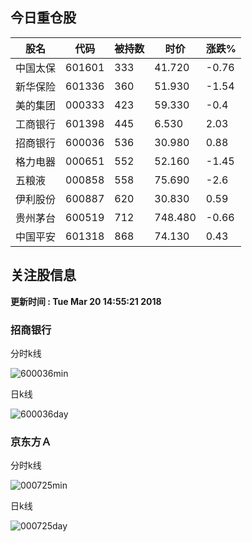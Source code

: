 
## 今日重仓股 

|股名|代码|被持数|时价|涨跌%|
|---|---|---|---|---|
|中国太保|601601|333|41.720|-0.76|
|新华保险|601336|360|51.930|-1.54|
|美的集团|000333|423|59.330|-0.4|
|工商银行|601398|445|6.530|2.03|
|招商银行|600036|536|30.980|0.88|
|格力电器|000651|552|52.160|-1.45|
|五粮液|000858|558|75.690|-2.6|
|伊利股份|600887|620|30.830|0.59|
|贵州茅台|600519|712|748.480|-0.66|
|中国平安|601318|868|74.130|0.43|

## 关注股信息
**更新时间 : Tue Mar 20 14:55:21 2018**
### 招商银行 
分时k线

![600036min](http://image.sinajs.cn/newchart/min/n/sh600036.gif)

日k线

![600036day](http://image.sinajs.cn/newchart/daily/n/sh600036.gif)

### 京东方Ａ 
分时k线

![000725min](http://image.sinajs.cn/newchart/min/n/sz000725.gif)

日k线

![000725day](http://image.sinajs.cn/newchart/daily/n/sz000725.gif)
